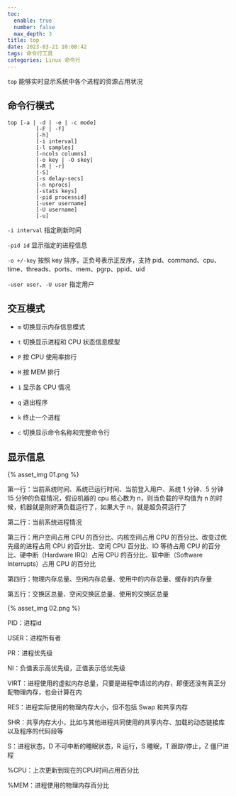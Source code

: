 ```yaml
---
toc:
  enable: true
  number: false
  max_depth: 3
title: top
date: 2023-03-21 10:08:42
tags: 命令行工具
categories: Linux 命令行
---
```


`top` 能够实时显示系统中各个进程的资源占用状况

## 命令行模式

```
top [-a | -d | -e | -c mode]
         [-F | -f]
         [-h]
         [-i interval]
         [-l samples]
         [-ncols columns]
         [-o key | -O skey]
         [-R | -r]
         [-S]
         [-s delay-secs]
         [-n nprocs]
         [-stats keys]
         [-pid processid]
         [-user username]
         [-U username]
         [-u]

```

`-i interval` 指定刷新时间

`-pid id` 显示指定的进程信息

`-o +/-key` 按照 key 排序，正负号表示正反序，支持 pid、command、cpu、time、threads、ports、mem、pgrp、ppid、uid

`-user user`、`-U user` 指定用户

## 交互模式

- `m` 切换显示内存信息模式

- `t` 切换显示进程和 CPU 状态信息模型

- `P` 按 CPU 使用率排行

- `M` 按 MEM 排行

- `1` 显示各 CPU 情况

- `q` 退出程序

- `k` 终止一个进程

- `c` 切换显示命令名称和完整命令行

## 显示信息

{% asset_img 01.png %}

第一行：当前系统时间、系统已运行时间、当前登入用户、系统 1 分钟、5 分钟 15 分钟的负载情况，假设机器的 cpu 核心数为 n，则当负载的平均值为 n 的时候，机器就是刚好满负载运行了，如果大于 n，就是超负荷运行了

第二行：当前系统进程情况

第三行：用户空间占用 CPU 的百分比、内核空间占用 CPU 的百分比、改变过优先级的进程占用 CPU 的百分比、空闲 CPU 百分比、IO 等待占用 CPU 的百分比、硬中断（Hardware IRQ）占用 CPU 的百分比、软中断（Software Interrupts）占用 CPU 的百分比

第四行：物理内存总量、空闲内存总量、使用中的内存总量、缓存的内存量

第五行：交换区总量、空闲交换区总量、使用的交换区总量

{% asset_img 02.png %}

PID：进程id

USER：进程所有者

PR：进程优先级

NI：负值表示高优先级，正值表示低优先级

VIRT：进程使用的虚拟内存总量，只要是进程申请过的内存，即便还没有真正分配物理内存，也会计算在内

RES：进程实际使用的物理内存大小，但不包括 Swap 和共享内存

SHR：共享内存大小，比如与其他进程共同使用的共享内存、加载的动态链接库以及程序的代码段等

S：进程状态，D 不可中断的睡眠状态，R 运行，S 睡眠，T 跟踪/停止，Z 僵尸进程

%CPU：上次更新到现在的CPU时间占用百分比

%MEM：进程使用的物理内存百分比
